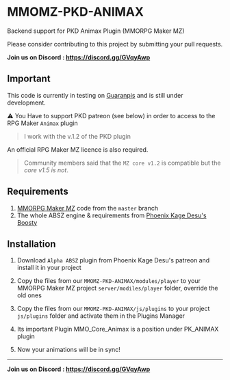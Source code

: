 # MMOMZ-PKD-ANIMAX
Backend support for PKD Animax Plugin (MMORPG Maker MZ)

Please consider contributing to this project by submitting your pull requests. 

**Join us on Discord : https://discord.gg/GVqyAwp**

## Important
This code is currently in testing on [Guaranpis](https://guaranpis.es/) and is still under development. 

:warning: You Have to support PKD patreon (see below) in order to access to the RPG Maker `Animax` plugin 
> I work with the v.1.2 of the PKD plugin
 
An official RPG Maker MZ licence is also required. 

> Community members said that the `MZ core v1.2` is compatible but the *core v1.5 is not*. 

## Requirements
1. [MMORPG Maker MZ](https://github.com/Andaroth/MMORPGMaker-MZ) code from the `master` branch
2. The whole ABSZ engine & requirements from [Phoenix Kage Desu's Boosty](https://boosty.to/kagedesu)

## Installation
1. Download `Alpha ABSZ` plugin from Phoenix Kage Desu's patreon and install it in your project

2. Copy the files from our `MMOMZ-PKD-ANIMAX/modules/player` to your MMORPG Maker MZ project `server/modiles/player` folder, override the old ones

3. Copy the files from our `MMOMZ-PKD-ANIMAX/js/plugins` to your project `js/plugins` folder and activate them in the Plugins Manager

4. Its important Plugin MMO_Core_Animax is a position under PK_ANIMAX plugin

5. Now your animations will be in sync! 


<!-- *More coming soon. Please read the comments in our code & the PKD documentation* -->

---

**Join us on Discord : https://discord.gg/GVqyAwp**
